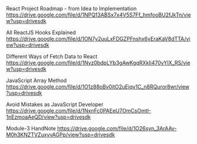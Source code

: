 React Project Roadmap - from Idea to Implementation    https://drive.google.com/file/d/1NPQ13ABSx7x4V5S7Ff_hmfooBU2fJkTn/view?usp=drivesdk

All ReactJS Hooks Explained 
https://drive.google.com/file/d/1ON7y2uuLxFDGZPFnshx6yEraKaV8dTTA/view?usp=drivesdk


Different Ways of Fetch Data to React
https://drive.google.com/file/d/1Nyz0bdpLYb3gAwKgqRXkIi470yYIX_RS/view?usp=drivesdk 

JavaScript Array Method
https://drive.google.com/file/d/1O1z88oBv0itO2uEjqy1C_n8RQuror8wr/view?usp=drivesdk 

Avoid Mistakes as JavaScript Developer
https://drive.google.com/file/d/1NxnFc0PAEeU7OmCsOmtI-1nEzmoaAeQD/view?usp=drivesdk 

Module-3 HandNote 
https://drive.google.com/file/d/1O26syn_3ArAAv-M0h3KNZTVZuxyvAGPp/view?usp=drivesdk










